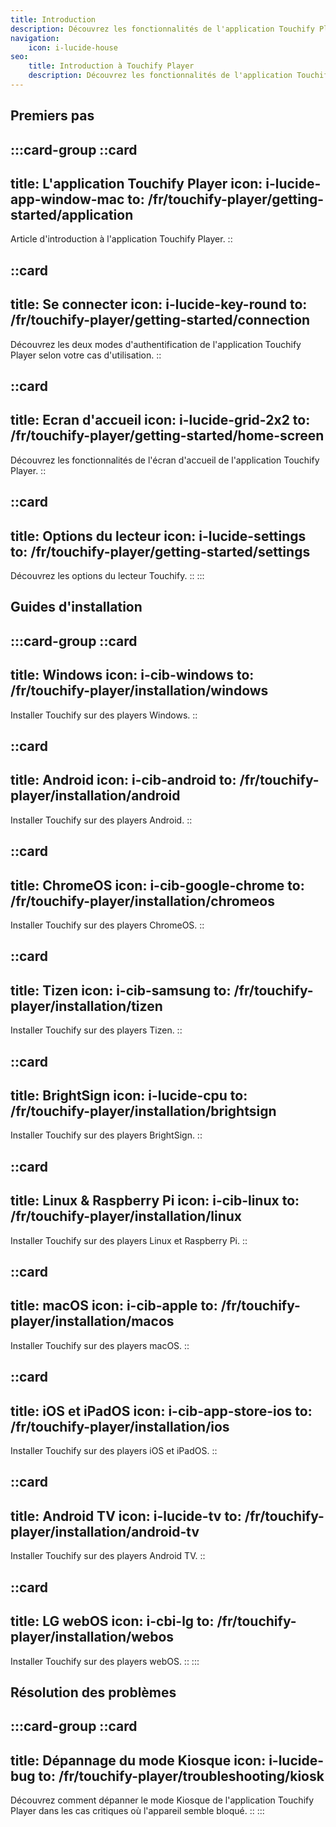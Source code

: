 ```yaml
---
title: Introduction
description: Découvrez les fonctionnalités de l'application Touchify Player. Installez et configurez l'application sur vos appareils.
navigation:
    icon: i-lucide-house
seo:
    title: Introduction à Touchify Player
    description: Découvrez les fonctionnalités de l'application Touchify Player. Installez et configurez l'application sur vos appareils.
---
```


## Premiers pas

:::card-group
  ::card
  ---
  title: L'application Touchify Player
  icon: i-lucide-app-window-mac
  to: /fr/touchify-player/getting-started/application
  ---
  Article d'introduction à l'application Touchify Player.
  ::

  ::card
  ---
  title: Se connecter
  icon: i-lucide-key-round
  to: /fr/touchify-player/getting-started/connection
  ---
  Découvrez les deux modes d'authentification de l'application Touchify Player selon votre cas d'utilisation.
  ::

  ::card
  ---
  title: Ecran d'accueil
  icon: i-lucide-grid-2x2
  to: /fr/touchify-player/getting-started/home-screen
  ---
  Découvrez les fonctionnalités de l'écran d'accueil de l'application Touchify Player.
  ::

  ::card
  ---
  title: Options du lecteur
  icon: i-lucide-settings
  to: /fr/touchify-player/getting-started/settings
  ---
  Découvrez les options du lecteur Touchify.
  ::
:::

## Guides d'installation

:::card-group
  ::card
  ---
  title: Windows
  icon: i-cib-windows
  to: /fr/touchify-player/installation/windows
  ---
  Installer Touchify sur des players Windows.
  ::

  ::card
  ---
  title: Android
  icon: i-cib-android
  to: /fr/touchify-player/installation/android
  ---
  Installer Touchify sur des players Android.
  ::
  
  ::card
  ---
  title: ChromeOS
  icon: i-cib-google-chrome
  to: /fr/touchify-player/installation/chromeos
  ---
  Installer Touchify sur des players ChromeOS.
  ::
  
  ::card
  ---
  title: Tizen
  icon: i-cib-samsung
  to: /fr/touchify-player/installation/tizen
  ---
  Installer Touchify sur des players Tizen.
  ::
  
  ::card
  ---
  title: BrightSign
  icon: i-lucide-cpu
  to: /fr/touchify-player/installation/brightsign
  ---
  Installer Touchify sur des players BrightSign.
  ::

  ::card
  ---
  title: Linux & Raspberry Pi
  icon: i-cib-linux
  to: /fr/touchify-player/installation/linux
  ---
  Installer Touchify sur des players Linux et Raspberry Pi.
  ::

  ::card
  ---
  title: macOS
  icon: i-cib-apple
  to: /fr/touchify-player/installation/macos
  ---
  Installer Touchify sur des players macOS.
  ::

  ::card
  ---
  title: iOS et iPadOS
  icon: i-cib-app-store-ios
  to: /fr/touchify-player/installation/ios
  ---
  Installer Touchify sur des players iOS et iPadOS.
  ::

  ::card
  ---
  title: Android TV
  icon: i-lucide-tv
  to: /fr/touchify-player/installation/android-tv
  ---
  Installer Touchify sur des players Android TV.
  ::

  ::card
  ---
  title: LG webOS
  icon: i-cbi-lg
  to: /fr/touchify-player/installation/webos
  ---
  Installer Touchify sur des players webOS.
  ::
:::

## Résolution des problèmes

:::card-group
  ::card
  ---
  title: Dépannage du mode Kiosque
  icon: i-lucide-bug
  to: /fr/touchify-player/troubleshooting/kiosk
  ---
  Découvrez comment dépanner le mode Kiosque de l'application Touchify Player dans les cas critiques où l'appareil semble bloqué.
  ::
:::